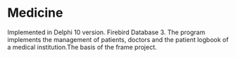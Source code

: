 # Medicine

Implemented in Delphi 10 version. Firebird Database 3. The program implements the management of patients, doctors and the patient logbook of a medical institution.The basis of the frame project.
